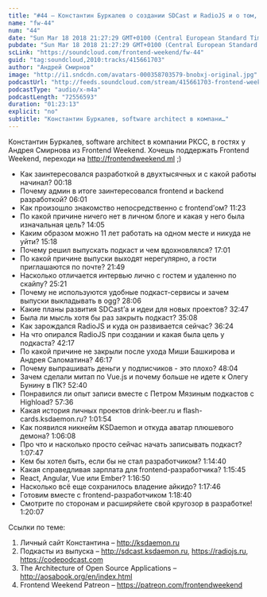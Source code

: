 ```yaml
---
title: "#44 – Константин Буркалев о создании SDCast и RadioJS и о том, как начать свой подкаст с нуля"
name: "fw-44"
num: "44"
date: "Sun Mar 18 2018 21:27:29 GMT+0100 (Central European Standard Time)"
pubdate: "Sun Mar 18 2018 21:27:29 GMT+0100 (Central European Standard Time)"
scLink: "https://soundcloud.com/frontend-weekend/fw-44"
guid: "tag:soundcloud,2010:tracks/415661703"
author: "Андрей Смирнов"
image: "http://i1.sndcdn.com/avatars-000358703579-bnobxj-original.jpg"
podcastUrl: "http://feeds.soundcloud.com/stream/415661703-frontend-weekend-fw-44.m4a"
podcastType: "audio/x-m4a"
podcastLength: "72556593"
duration: "01:23:13"
explicit: "no"
subtitle: "Константин Буркалев, software architect в компани…"
---
```

Константин Буркалев, software architect в компании РКСС, в гостях у Андрея Смирнова из Frontend Weekend. Хочешь поддержать Frontend Weekend, переходи на http://frontendweekend.ml ;) 

- Как заинтересовался разработкой в двухтысячных и с какой работы начинал? 00:18
- Почему админ в итоге заинтересовался frontend и backend разработкой? 06:01
- Как произошло знакомство непосредственно с frontend’ом? 11:23
- По какой причине ничего нет в личном блоге и какая у него была изначальная цель? 14:05
- Каким образом можно 11 лет работать на одном месте и никуда не уйти? 15:18
- Почему решил выпускать подкаст и чем вдохновлялся? 17:01
- По какой причине выпуски выходят нерегулярно, а гости приглашаются по почте? 21:49
- Насколько отличается интервью лично с гостем и удаленно по скайпу? 25:21 
- Почему не используются удобные подкаст-сервисы и зачем выпуски выкладывать в ogg? 28:06
- Какие планы развития SDCast’а и идеи для новых проектов? 32:47
- Была ли мысль хотя бы раз закрыть подкаст? 35:08
- Как зарождался RadioJS и куда он развивается сейчас? 36:24
- На что опирался RadioJS при создании и какая была цель у подкаста? 42:17
- По какой причине не закрыли после ухода Миши Башкирова и Андрея Саломатина? 46:17
- Почему выпрашивать деньги у подписчиков - это плохо? 48:04
- Зачем сделали митап по Vue.js и почему больше не идете к Олегу Бунину в ПК? 52:40
- Понравился ли опыт записи вместе с Петром Мязиным подкастов с Highload? 57:36
- Какая история личных проектов drink-beer.ru и flash-cards.ksdaemon.ru? 1:01:54
- Как появился никнейм KSDaemon и откуда аватар плюшевого демона? 1:06:08
- Про что и насколько просто сейчас начать записывать подкаст? 1:07:47
- Кем бы хотел быть, если бы не стал разработчиком? 1:14:40
- Какая справедливая зарплата для frontend-разработчика? 1:15:45
- React, Angular, Vue или Ember? 1:16:50
- Насколько всё еще сохранилось владение айкидо? 1:17:46
- Готовим вместе с frontend-разработчиком 1:18:40
- Смотрите по сторонам и расширяйете свой кругозор в разработке! 1:20:07

Ссылки по теме:
1) Личный сайт Константина – http://ksdaemon.ru
2) Подкасты из выпуска – http://sdcast.ksdaemon.ru, https://radiojs.ru, https://codepodcast.com
3) The Architecture of Open Source Applications – http://aosabook.org/en/index.html
4) Frontend Weekend Patreon – https://patreon.com/frontendweekend
